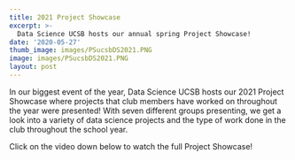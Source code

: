 ```yaml
---
title: 2021 Project Showcase
excerpt: >-
  Data Science UCSB hosts our annual spring Project Showcase!
date: '2020-05-27'
thumb_image: images/PSucsbDS2021.PNG
image: images/PSucsbDS2021.PNG
layout: post
---
```

 In our biggest event of the year, Data Science UCSB hosts our 2021 Project Showcase where projects that club members have worked on throughout the year were presented! With seven different groups presenting, we get a look into a variety of data science projects and the type of work done in the club throughout the school year.

 Click on the video down below to watch the full Project Showcase!

